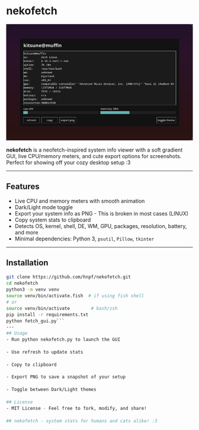 # nekofetch

![nekofetch preview](screenshot.png)

**nekofetch** is a neofetch-inspired system info viewer with a soft gradient GUI, live CPU/memory meters, and cute export options for screenshots. Perfect for showing off your cozy desktop setup :3

---

## Features
- Live CPU and memory meters with smooth animation
- Dark/Light mode toggle
- Export your system info as PNG - This is broken in most cases (LINUX)
- Copy system stats to clipboard
- Detects OS, kernel, shell, DE, WM, GPU, packages, resolution, battery, and more
- Minimal dependencies: Python 3, `psutil`, `Pillow`, `tkinter`

---

## Installation

```bash
git clone https://github.com/hnpf/nekofetch.git
cd nekofetch
python3 -m venv venv
source venv/bin/activate.fish  # if using fish shell
# or
source venv/bin/activate        # bash/zsh
pip install -r requirements.txt
python fetch_gui.py```
---
## Usage
- Run python nekofetch.py to launch the GUI

- Use refresh to update stats

- Copy to clipboard

- Export PNG to save a snapshot of your setup

- Toggle between Dark/Light themes

## License
- MIT License - Feel free to fork, modify, and share!

## nekofetch - system stats for humans and cats alike! :3
